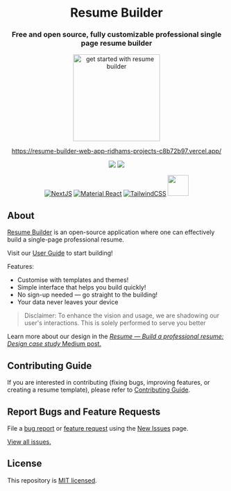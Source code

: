 <div align="center">

# Resume Builder

### Free and open source, fully customizable professional single page resume builder

<a href="https://resume-builder-web-app-ridhams-projects-c8b72b97.vercel.app/"><img src="https://user-images.githubusercontent.com/12962887/201484876-75290af9-ccd6-4f6d-be96-6a8fb4f20c4b.png" alt="get started with resume builder" height="200" widdth="330" />

https://resume-builder-web-app-ridhams-projects-c8b72b97.vercel.app/

[![](https://img.shields.io/github/stars/RIDHAM-03/single-page-resume-builder?style=for-the-badge)](#stars)
[![](https://img.shields.io/github/forks/RIDHAM-03/single-page-resume-builder?style=for-the-badge)](#forks)

[![NextJS](https://skillicons.dev/icons?i=nextjs)](https://nextjs.org/)
[![Material React](https://skillicons.dev/icons?i=materialui)](https://mui.com/)
[![TailwindCSS](https://skillicons.dev/icons?i=tailwind)](https://tailwindcss.com/)
<a href="https://github.com/pmndrs/zustand"><img src="http://s3.amazonaws.com/pix.iemoji.com/images/emoji/apple/ios-12/256/bear-face.png" alt="" height="48" width="48" /></a>

</div>

## About

[Resume Builder](https://resume-builder-web-app-ridhams-projects-c8b72b97.vercel.app/) is an open-source application where one can effectively build a single-page professional resume.

Visit our [User Guide](USER_GUIDE.md) to start building!

Features:

- Customise with templates and themes!
- Simple interface that helps you build quickly!
- No sign-up needed — go straight to the building!
- Your data never leaves your device

> Disclaimer: To enhance the vision and usage, we are shadowing our user's interactions. This is solely performed to serve you better

Learn more about our design in the [_Resume — Build a professional resume: Design case study_ Medium post.](https://uxplanet.org/e-resume-build-a-professional-resume-design-case-study-3dc02a6359ea)

## Contributing Guide

If you are interested in contributing (fixing bugs, improving features, or creating a resume template), please refer to [Contributing Guide](./CONTRIBUTING.md).

## Report Bugs and Feature Requests

File a [bug report](https://github.com/RIDHAM-03/resume-builder/issues/new?assignees=RIDHAM-03&labels=&template=bug_report.md&title=) or [feature request](https://github.com/RIDHAM-03/resume-builder/issues/new?assignees=RIDHAM-03&labels=&template=feature_request.md&title=) using the [New Issues](https://github.com/RIDHAM-03/resume-builder/issues/new/choose) page.

[View all issues.](https://github.com/RIDHAM-03/resume-builder/issues)

## License

This repository is [MIT licensed](./LICENSE).

